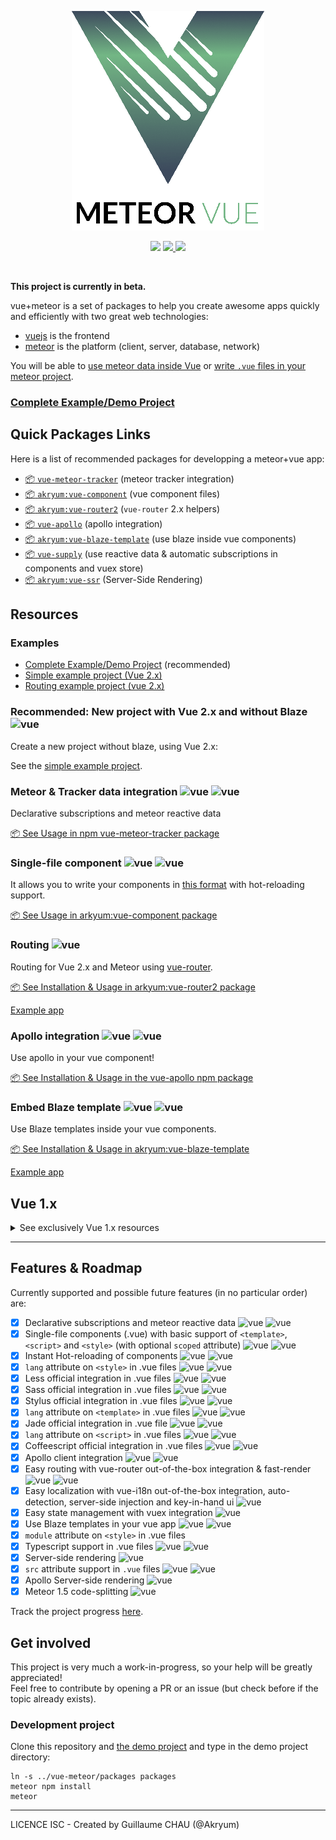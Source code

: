 <p align="center"><img src="https://github.com/Akryum/vue-meteor/raw/master/vue%2Bmeteor.png"></p>

<p align="center">
<a href="https://meteor.com/"><img src="https://img.shields.io/badge/meteor-1.5-blue.svg"/></a>
<a href="https://vuejs.org/"><img src="https://img.shields.io/badge/vue-1.x-green.svg"/> <img src="https://img.shields.io/badge/vue-2.3.4-brightgreen.svg"/></a>
</p>

<br/>

**This project is currently in beta.**

vue+meteor is a set of packages to help you create awesome apps quickly and efficiently with two great web technologies:

- [vuejs](http://vuejs.org/) is the frontend
- [meteor](http://meteor.com/) is the platform (client, server, database, network)

You will be able to [use meteor data inside Vue](https://github.com/Akryum/vue-meteor-tracker#vue-integration-for-meteor) or [write `.vue` files in your meteor project](https://github.com/Akryum/meteor-vue-component/tree/master/packages/vue-component).

### [Complete Example/Demo Project](https://github.com/Akryum/vue-meteor-demo)

## Quick Packages Links

Here is a list of recommended packages for developping a meteor+vue app:

- [:package: `vue-meteor-tracker`](https://github.com/Akryum/vue-meteor-tracker) (meteor tracker integration)
- [:package: `akryum:vue-component`](https://github.com/Akryum/meteor-vue-component/tree/master/packages/vue-component) (vue component files)
- [:package: `akryum:vue-router2`](https://github.com/Akryum/meteor-vue-component/tree/master/packages/vue-router2) (`vue-router` 2.x helpers)
- [:package: `vue-apollo`](https://github.com/Akryum/vue-apollo) (apollo integration)
- [:package: `akryum:vue-blaze-template`](https://github.com/Akryum/meteor-vue-component/tree/master/packages/vue-blaze-template) (use blaze inside vue components)
- [:package: `vue-supply`](https://github.com/Akryum/vue-supply) (use reactive data & automatic subscriptions in components and vuex store)
- [:package: `akryum:vue-ssr`](https://github.com/Akryum/vue-meteor/tree/master/packages/vue-ssr) (Server-Side Rendering)

## Resources

### Examples

- [Complete Example/Demo Project](https://github.com/Akryum/vue-meteor-demo) (recommended)
- [Simple example project (Vue 2.x)](https://github.com/Akryum/meteor-vue2-example)
- [Routing example project (vue 2.x)](https://github.com/Akryum/meteor-vue2-example-routing)

### **Recommended**: New project with Vue 2.x and without Blaze ![vue](https://img.shields.io/badge/vue-2.x-brightgreen.svg)

Create a new project without blaze, using Vue 2.x:

See the [simple example project](https://github.com/Akryum/meteor-vue2-example).

### Meteor & Tracker data integration ![vue](https://img.shields.io/badge/vue-1.x-green.svg) ![vue](https://img.shields.io/badge/vue-2.x-brightgreen.svg)

Declarative subscriptions and meteor reactive data

[:package: See Usage in npm vue-meteor-tracker package](https://github.com/Akryum/vue-meteor-tracker#vue-integration-for-meteor)

### Single-file component ![vue](https://img.shields.io/badge/vue-1.x-green.svg) ![vue](https://img.shields.io/badge/vue-2.x-brightgreen.svg)

It allows you to write your components in [this format](https://vuejs.org/guide/application.html#Single-File-Components) with hot-reloading support.

[:package: See Usage in arkyum:vue-component package](https://github.com/Akryum/meteor-vue-component/tree/master/packages/vue-component#usage)

### Routing ![vue](https://img.shields.io/badge/vue-2.x-brightgreen.svg)

Routing for Vue 2.x and Meteor using [vue-router](https://github.com/vuejs/vue-router).

[:package: See Installation & Usage in arkyum:vue-router2 package](https://github.com/Akryum/meteor-vue-component/tree/master/packages/vue-router2#installation)

[Example app](https://github.com/Akryum/meteor-vue2-example-routing)

### Apollo integration ![vue](https://img.shields.io/badge/vue-1.x-green.svg) ![vue](https://img.shields.io/badge/vue-2.x-brightgreen.svg)

Use apollo in your vue component!

[:package: See Installation & Usage in the vue-apollo npm package](https://github.com/Akryum/vue-apollo)

### Embed Blaze template ![vue](https://img.shields.io/badge/vue-1.x-green.svg) ![vue](https://img.shields.io/badge/vue-2.x-brightgreen.svg)

Use Blaze templates inside your vue components.

[:package: See Installation & Usage in akryum:vue-blaze-template](https://github.com/Akryum/meteor-vue-component/tree/master/packages/vue-blaze-template)

[Example app](https://github.com/Akryum/meteor-vue-blaze/tree/render-blaze)


## Vue 1.x

<details><summary>See exclusively Vue 1.x resources</summary>

### Examples

- [Simple example project (Vue 1.x)](https://github.com/Akryum/meteor-vue-example)
- [Routing example project (Vue 1.x)](https://github.com/Akryum/meteor-vue-example-routing)
- [Blaze example project](https://github.com/Akryum/meteor-vue-blaze) [[2](https://github.com/Akryum/meteor-vue-blaze/tree/render-blaze)]
- [i18n example project](https://github.com/Akryum/meteor-vue-example-i18n)

### New project with Vue 1.x and without blaze ![vue](https://img.shields.io/badge/vue-1.x-green.svg)

Create a new project without blaze, using Vue 1.x:

See the [simple example project](https://github.com/Akryum/meteor-vue-example).


### New project with blaze ![vue](https://img.shields.io/badge/vue-1.x-green.svg)

See the [blaze example project](https://github.com/Akryum/meteor-vue-blaze).

### Localization ![vue](https://img.shields.io/badge/vue-1.x-green.svg)

Translate your app quickly and easily with [vue-i18n](https://github.com/kazupon/vue-i18n).

[:package: See Installation & Usage in akryum:vue-i18n package](https://github.com/Akryum/meteor-vue-component/tree/master/packages/vue-i18n#installation)

[:package: Premade selection ui in akryum:vue-i18n-ui package](https://github.com/Akryum/meteor-vue-component/tree/master/packages/vue-i18n-ui)

[Example app](https://github.com/Akryum/meteor-vue-example-i18n)

### Routing ![vue](https://img.shields.io/badge/vue-1.x-green.svg)

Routing for Vue 1.x and Meteor using [vue-router](https://github.com/vuejs/vue-router).

[:package: See Installation & Usage in arkyum:vue-router package](https://github.com/Akryum/meteor-vue-component/tree/master/packages/vue-router#installation)

[Example app](https://github.com/Akryum/meteor-vue-example-routing)

### State management with vuex ![vue](https://img.shields.io/badge/vue-1.x-green.svg)

**:warning: This is using the old `vuex` package and is not compatible with Vue 2.x. Use [vue-supply](https://github.com/Akryum/vue-supply) instead.**

Manage the state of your app with a centralized data store with [vuex](https://github.com/vuejs/vuex).

[:package: See Installation & Usage in akryum:vuex](https://github.com/Akryum/meteor-vue-component/tree/master/packages/vuex#installation)

[Example app](https://github.com/Akryum/meteor-vuex-example)

</details>

---

## Features & Roadmap

Currently supported and possible future features (in no particular order) are:

 - [x] Declarative subscriptions and meteor reactive data ![vue](https://img.shields.io/badge/vue-1.x-green.svg) ![vue](https://img.shields.io/badge/vue-2.x-brightgreen.svg)
 - [x] Single-file components (.vue) with basic support of `<template>`, `<script>` and `<style>` (with optional `scoped` attribute) ![vue](https://img.shields.io/badge/vue-1.x-green.svg) ![vue](https://img.shields.io/badge/vue-2.x-brightgreen.svg)
 - [x] Instant Hot-reloading of components ![vue](https://img.shields.io/badge/vue-1.x-green.svg) ![vue](https://img.shields.io/badge/vue-2.x-brightgreen.svg)
 - [x] `lang` attribute on `<style>` in .vue files ![vue](https://img.shields.io/badge/vue-1.x-green.svg) ![vue](https://img.shields.io/badge/vue-2.x-brightgreen.svg)
 - [x] Less official integration in .vue files ![vue](https://img.shields.io/badge/vue-1.x-green.svg) ![vue](https://img.shields.io/badge/vue-2.x-brightgreen.svg)
 - [x] Sass official integration in .vue files ![vue](https://img.shields.io/badge/vue-1.x-green.svg) ![vue](https://img.shields.io/badge/vue-2.x-brightgreen.svg)
 - [x] Stylus official integration in .vue files ![vue](https://img.shields.io/badge/vue-1.x-green.svg) ![vue](https://img.shields.io/badge/vue-2.x-brightgreen.svg)
 - [x] `lang` attribute on `<template>` in .vue files ![vue](https://img.shields.io/badge/vue-1.x-green.svg) ![vue](https://img.shields.io/badge/vue-2.x-brightgreen.svg)
 - [x] Jade official integration in .vue file ![vue](https://img.shields.io/badge/vue-1.x-green.svg) ![vue](https://img.shields.io/badge/vue-2.x-brightgreen.svg)
 - [x] `lang` attribute on `<script>` in .vue files ![vue](https://img.shields.io/badge/vue-1.x-green.svg) ![vue](https://img.shields.io/badge/vue-2.x-brightgreen.svg)
 - [x] Coffeescript official integration in .vue files ![vue](https://img.shields.io/badge/vue-1.x-green.svg) ![vue](https://img.shields.io/badge/vue-2.x-brightgreen.svg)
 - [x] Apollo client integration ![vue](https://img.shields.io/badge/vue-1.x-green.svg) ![vue](https://img.shields.io/badge/vue-2.x-brightgreen.svg)
 - [x] Easy routing with vue-router out-of-the-box integration & fast-render ![vue](https://img.shields.io/badge/vue-1.x-green.svg) ![vue](https://img.shields.io/badge/vue-2.x-brightgreen.svg)
 - [x] Easy localization with vue-i18n out-of-the-box integration, auto-detection, server-side injection and key-in-hand ui ![vue](https://img.shields.io/badge/vue-1.x-green.svg)
 - [x] Easy state management with vuex integration ![vue](https://img.shields.io/badge/vue-1.x-green.svg)
 - [x] Use Blaze templates in your vue app ![vue](https://img.shields.io/badge/vue-1.x-green.svg) ![vue](https://img.shields.io/badge/vue-2.x-brightgreen.svg)
 - [x] `module` attribute on `<style>` in .vue files
 - [x] Typescript support in .vue files ![vue](https://img.shields.io/badge/vue-1.x-green.svg) ![vue](https://img.shields.io/badge/vue-2.x-brightgreen.svg)
 - [x] Server-side rendering ![vue](https://img.shields.io/badge/vue-2.x-brightgreen.svg)
 - [x] `src` attribute support in `.vue` files ![vue](https://img.shields.io/badge/vue-1.x-green.svg) ![vue](https://img.shields.io/badge/vue-2.x-brightgreen.svg)
 - [x] Apollo Server-side rendering ![vue](https://img.shields.io/badge/vue-2.x-brightgreen.svg)
 - [x] Meteor 1.5 code-splitting ![vue](https://img.shields.io/badge/vue-2.x-brightgreen.svg)

Track the project progress [here](https://github.com/Akryum/meteor-vue-component/milestones).

## Get involved

This project is very much a work-in-progress, so your help will be greatly appreciated!  
Feel free to contribute by opening a PR or an issue (but check before if the topic already exists).

### Development project

Clone this repository and [the demo project](https://github.com/Akryum/vue-meteor-demo) and type in the demo project directory:

    ln -s ../vue-meteor/packages packages
    meteor npm install
    meteor

---

LICENCE ISC - Created by Guillaume CHAU (@Akryum)

